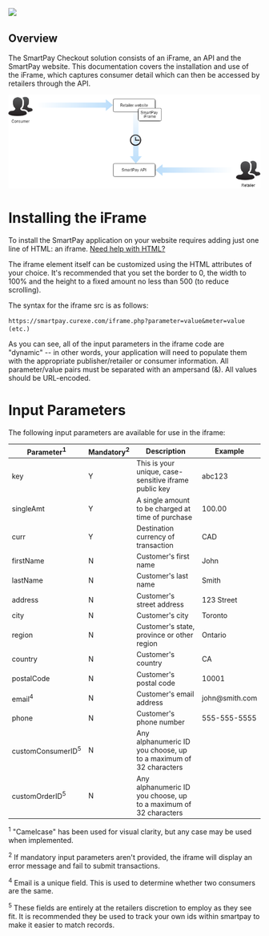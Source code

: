 <a href='https://smartpay.curexe.com'><img src="https://smartpay.curexe.com/resources/img/logo.png" width="200" ></a>

## Overview

The SmartPay Checkout solution consists of an iFrame, an API and the SmartPay website. This documentation covers the installation and use of the iFrame, which captures consumer detail which can then be accessed by retailers through the API.

<img src="diagram.png">

# Installing the iFrame

To install the SmartPay application on your website requires adding just one line of HTML: an iframe. [Need help with HTML?](https://www.w3schools.com/tags/tag_iframe.asp)

The iframe element itself can be customized using the HTML attributes of your choice. It's recommended that you set the border to 0, the width to 100% and the height to a fixed amount no less than 500 (to reduce scrolling).

The syntax for the iframe src is as follows:

```
https://smartpay.curexe.com/iframe.php?parameter=value&meter=value (etc.)
```

As you can see, all of the input parameters in the iframe code are "dynamic" -- in other words, your application will need to populate them with the appropriate publisher/retailer or consumer information. All parameter/value pairs must be separated with an ampersand (&). All values should be URL-encoded.

# Input Parameters

The following input parameters are available for use in the iframe:

<table>
<thead>
<tr>
<th>Parameter<sup>1</sup></th>
<th>Mandatory<sup>2</sup></th>
<th>Description</th>
<th>Example</th>
</tr>
</thead>
<tbody>
<tr>
<td>key</td>
<td>Y</td>
<td>This is your unique, case-sensitive iframe public key</td>
<td>abc123</td>
</tr>
<tr>
<td>singleAmt</td>
<td>Y</td>
<td>A single amount to be charged at time of purchase</td>
<td>100.00</td>
</tr>
<!--<tr>
<td>recurAmt</td>
<td>N <sup>3</sup></td>
<td>A recurring amount to be charged</td>
<td>100.00</td>
</tr>
<tr>
<td>recurFreq</td>
<td>N <sup>3</sup></td>
<td>Frequency of recurring billing. At this time, only “m” (monthly) is available.</td>
<td>m</td>
</tr>
<tr>
<td>recurStart</td>
<td>N <sup>3</sup></td>
<td>Date to start recurring billing</td>
<td>2018-01-01 12:00:00</td>
</tr>-->
<tr>
<td>curr</td>
<td>Y</td>
<td>Destination currency of transaction</td>
<td>CAD</td>
</tr>
<tr>
<td>firstName</td>
<td>N</td>
<td>Customer's first name</td>
<td>John</td>
</tr>
<tr>
<td>lastName</td>
<td>N</td>
<td>Customer's last name</td>
<td>Smith</td>
</tr>
<tr>
<td>address</td>
<td>N</td>
<td>Customer's street address</td>
<td>123 Street</td>
</tr>
<tr>
<td>city</td>
<td>N</td>
<td>Customer's city</td>
<td>Toronto</td>
</tr>
<tr>
<td>region</td>
<td>N</td>
<td>Customer's state, province or other region</td>
<td>Ontario</td>
</tr>
<tr>
<td>country</td>
<td>N</td>
<td>Customer's country</td>
<td>CA</td>
</tr>
<tr>
<td>postalCode</td>
<td>N</td>
<td>Customer's postal code</td>
<td>10001</td>
</tr>
<tr>
<td>email<sup>4</sup></td>
<td>N</td>
<td>Customer's email address</td>
<td>john@smith.com</td>
</tr>
<tr>
<td>phone</td>
<td>N</td>
<td>Customer's phone number</td>
<td>555-555-5555</td>
</tr>
<tr>
<td>customConsumerID<sup>5</sup></td>
<td>N</td>
<td>Any alphanumeric ID you choose, up to a maximum of 32 characters</td>
<td></td>
</tr>
<tr>
<td>customOrderID<sup>5</sup></td>
<td>N</td>
<td>Any alphanumeric ID you choose, up to a maximum of 32 characters</td>
<td></td>
</tr>
</tbody>
</table>

<sup>1</sup> "Camelcase" has been used for visual clarity, but any case may be used when implemented.

<sup>2</sup> If mandatory input parameters aren't provided, the iframe will display an error message and fail to submit transactions.

<!--<sup>3</sup> SingleAmt and recurAmt are individually non-mandatory, but one must be used. Also, if recurAmt is used, recurFreq and recurStart both become mandatory.-->

<sup>4</sup> Email is a unique field.  This is used to determine whether two consumers are the same. 

<sup>5</sup> These fields are entirely at the retailers discretion to employ as they see fit.  It is recommended they be used to track your own ids within smartpay to make it easier to match records.
